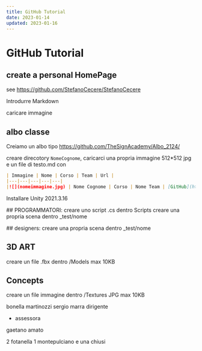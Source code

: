 ```yaml
---
title: GitHub Tutorial
date: 2023-01-14
updated: 2023-01-16
---
```

# GitHub Tutorial

## create a personal HomePage

see <https://github.com/StefanoCecere/StefanoCecere>

Introdurre Markdown

caricare immagine

## albo classe

Creiamo un albo tipo <https://github.com/TheSignAcademy/Albo_2124/>

creare direcotory `NomeCognome`, caricarci una propria immagine 512*512 jpg e un file di testo.md con 

```markdown
| Immagine | Nome | Corso | Team | Url |
|---|---|---|---|---|
|![](nomeimmagine.jpg) | Nome Cognome | Corso | Nome Team | [GitHub](https://github.com/proprioUsername)|
```

Installare Unity 2021.3.16

## PROGRAMMATORI:
creare uno script .cs dentro Scripts
creare una propria scena dentro _test/nome

## designers:
creare una propria scena dentro _test/nome

## 3D ART
creare un file .fbx dentro /Models
max 10KB

## Concepts
creare un file immagine  dentro /Textures
JPG max 10KB

bonella martinozzi 
sergio marra dirigente
+ assessora 

gaetano amato

2 fotanella 1 montepulciano e una chiusi

